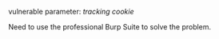 vulnerable parameter: _tracking cookie_

Need to use the professional Burp Suite to solve the problem.
